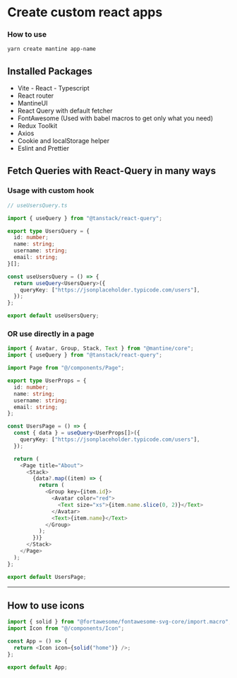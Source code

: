 # Create custom react apps

### How to use

```sh
yarn create mantine app-name
```

## Installed Packages

- Vite - React - Typescript
- React router
- MantineUI
- React Query with default fetcher
- FontAwesome (Used with babel macros to get only what you need)
- Redux Toolkit
- Axios
- Cookie and localStorage helper
- Eslint and Prettier

## Fetch Queries with React-Query in many ways

### Usage with custom hook

```ts
// useUsersQuery.ts

import { useQuery } from "@tanstack/react-query";

export type UsersQuery = {
  id: number;
  name: string;
  username: string;
  email: string;
}[];

const useUsersQuery = () => {
  return useQuery<UsersQuery>({
    queryKey: ["https://jsonplaceholder.typicode.com/users"],
  });
};

export default useUsersQuery;
```

### OR use directly in a page

```ts
import { Avatar, Group, Stack, Text } from "@mantine/core";
import { useQuery } from "@tanstack/react-query";

import Page from "@/components/Page";

export type UserProps = {
  id: number;
  name: string;
  username: string;
  email: string;
};

const UsersPage = () => {
  const { data } = useQuery<UserProps[]>({
    queryKey: ["https://jsonplaceholder.typicode.com/users"],
  });

  return (
    <Page title="About">
      <Stack>
        {data?.map((item) => {
          return (
            <Group key={item.id}>
              <Avatar color="red">
                <Text size="xs">{item.name.slice(0, 2)}</Text>
              </Avatar>
              <Text>{item.name}</Text>
            </Group>
          );
        })}
      </Stack>
    </Page>
  );
};

export default UsersPage;
```

---

## How to use icons

```ts
import { solid } from "@fortawesome/fontawesome-svg-core/import.macro";
import Icon from "@/components/Icon";

const App = () => {
  return <Icon icon={solid("home")} />;
};

export default App;
```
